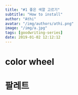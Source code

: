 ```yaml
---
title: "#1 좋은 색깔 고르기"
subtitle: "How to install"
author: "Athi"
avatar: "/img/authors/athi.png"
image: "/img/a.jpg"
tags: [goodwriting-series]
date: 2019-01-02 12:12:12
---
```


# color wheel

# 팔레트
